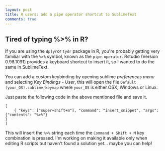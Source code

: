 ```yaml
---
layout: post
title: R users: add a pipe operator shortcut to SublimeText
comments: true
---
```


## Tired of typing %>% in R?

If you are using the `dplyr`or `tydr` package in R, you're probably getting very familiar with the ``%>%`` symbol, known as the `pipe operator`. Rstudio (Version 0.98.1091) provides a keyboard shortcut to insert it, so I wanted to do the same in SublimeText.  

You can add a custom keybinding by opening sublime *preferences menu* and selecting *Key Bindings - User*, this will open the file  ``Default (your_OS).sublime-keymap`` where `your_OS` is either OSX, Windows or Linux.  

Just paste the following code in the above mentioned file and save it.  

```{json}  
[
	{ "keys": ["super+shift+m"], "command": "insert_snippet", "args": {"contents": "%>%"}
}
]
```

This will insert the ``%>%`` string each time the ``Command + Shift + M`` key combination is pressed. I'm working on making it available only when editing R scripts but haven't found a solution yet... maybe you can help!

